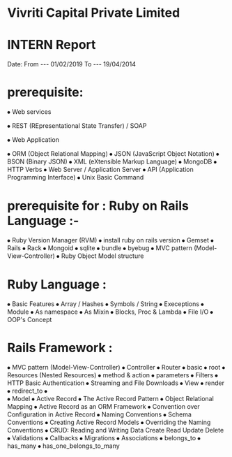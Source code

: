 #     Vivriti Capital Private Limited

# INTERN Report
Date: From --- 01/02/2019   To --- 19/04/2014

# prerequisite:
⦁	Web services

⦁	REST (REpresentational State Transfer)  /   SOAP 

⦁	Web Application

⦁	ORM (Object Relational Mapping) 
⦁	JSON (JavaScript Object Notation)
⦁	BSON (Binary JSON)
⦁	XML (eXtensible Markup Language)
⦁	MongoDB
⦁	HTTP Verbs
⦁	Web Server / Application Server
⦁	API (Application Programming Interface)
⦁	Unix Basic Command

# prerequisite for :      Ruby on Rails Language :-
⦁	Ruby Version Manager (RVM)
⦁	install ruby on rails version
⦁	Gemset
    ⦁	Rails
    ⦁	Rack
    ⦁	Mongoid
    ⦁	sqlite
    ⦁	bundle
    ⦁	byebug
⦁	MVC pattern  (Model-View-Controller)
⦁	Ruby Object Model structure


# Ruby Language :
⦁	Basic Features
⦁	Array / Hashes
⦁	Symbols / String
⦁	Execeptions
⦁	Module
    ⦁	As namespace
    ⦁	As Mixin
⦁	Blocks, Proc & Lambda
⦁	File I/O
⦁	OOP's Concept


# Rails Framework :
⦁	MVC pattern  (Model-View-Controller)
⦁	Controller
    ⦁	Router
      ⦁	basic
      ⦁	root
      ⦁	Resources (Nested Resources)
    ⦁	method & action
    ⦁	parameters
    ⦁	Filters
    ⦁	HTTP Basic Authentication
    ⦁	Streaming and File Downloads 
⦁	View
    ⦁	render
    ⦁	redirect_to
⦁	
⦁	Model
   ⦁	Active Record
    ⦁	The Active Record Pattern 
    ⦁	Object Relational Mapping
    ⦁	Active Record as an ORM Framework
    ⦁	Convention over Configuration in Active Record
    ⦁	Naming Conventions
    ⦁	Schema Conventions 
    ⦁	Creating Active Record Models
    ⦁	Overriding the Naming Conventions 
    ⦁	CRUD: Reading and Writing Data Create Read Update Delete 
  ⦁	Validations 
  ⦁	Callbacks
  ⦁	Migrations
  ⦁	Associations
    ⦁	belongs_to
    ⦁	has_many
    ⦁	has_one_belongs_to_many
